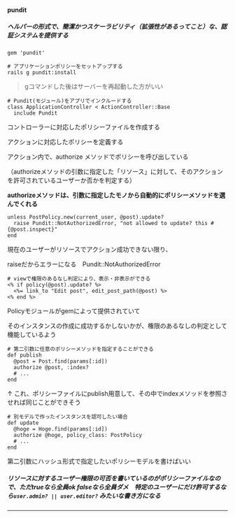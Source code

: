 #### pundit

##### ヘルパーの形式で、簡潔かつスケーラビリティ（拡張性があるってこと）な、認証システムを提供する

```
gem 'pundit'
```

```
# アプリケーションポリシーをセットアップする
rails g pundit:install
```

> gコマンドした後はサーバーを再起動した方がいい

```
# Pundit(モジュール)をアプリでインクルードする
class ApplicationController < ActionController::Base
  include Pundit
```

コントローラーに対応したポリシーファイルを作成する

アクションに対応したポリシーを定義する

アクション内で、authorize メソッドでポリシーを呼び出している

（authorizeメソッドの引数に指定した「リソース」に対して、そのアクションを許可されているユーザーか否かを判定する）

**authorizeメソッドは、引数に指定したモノから自動的にポリシーメソッドを選んでくれる**

```
unless PostPolicy.new(current_user, @post).update?
  raise Pundit::NotAuthorizedError, "not allowed to update? this #{@post.inspect}"
end
```

現在のユーザーがリソースでアクション成功できない限り、

raiseだからエラーになる　Pundit::NotAuthorizedError

```
# viewで権限のあるなし判定により、表示・非表示ができる
<% if policy(@post).update? %>
  <%= link_to "Edit post", edit_post_path(@post) %>
<% end %>
```

Policyモジュールがgemによって提供されていて

そのインスタンスの作成に成功するかしないかが、権限のあるなしの判定として機能しているよう

```
# 第二引数に任意のポリシーメソッドを指定することができる
def publish
  @post = Post.find(params[:id])
  authorize @post, :index?
  # ...
end
```

↑ これ、ポリシーファイルにpublish用意して、その中でindexメソッドを参照させれば同じことができそう

```
# 別モデルで作ったインスタンスを認可したい場合
def update
  @hoge = Hoge.find(params[:id])
  authorize @hoge, policy_class: PostPolicy
  # ...
end
```

第二引数にハッシュ形式で指定したいポリシーモデルを書けばいい



##### リソースに対するユーザー権限の可否を書いているのがポリシーファイルなので、ただtrueなら全員ok falseなら全員ダメ　特定のユーザーにだけ許可するなら`user.admin? || user.editor?` みたいな書き方になる



***

### 
